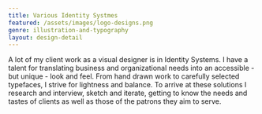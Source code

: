 ```yaml
---
title: Various Identity Systmes
featured: /assets/images/logo-designs.png
genre: illustration-and-typography
layout: design-detail
---
```

A lot of my client work as a visual designer is in Identity Systems. I have a talent for translating business and organizational needs into an accessible - but unique - look and feel. From hand drawn work to carefully selected typefaces, I strive for lightness and balance. To arrive at these solutions I research and interview, sketch and iterate, getting to know the needs and tastes of clients as well as those of the patrons they aim to serve. 
